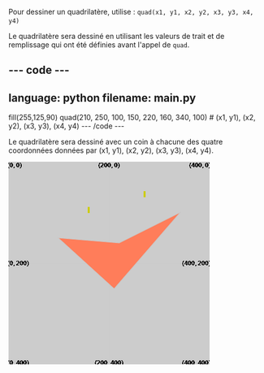 Pour dessiner un quadrilatère, utilise : `quad(x1, y1, x2, y2, x3, y3, x4, y4)`

Le quadrilatère sera dessiné en utilisant les valeurs de trait et de remplissage qui ont été définies avant l'appel de `quad`.

--- code ---
---
language: python
filename: main.py
---
  fill(255,125,90) quad(210, 250, 100, 150, 220, 160, 340, 100) # (x1, y1), (x2, y2), (x3, y3), (x4, y4) --- /code ---

Le quadrilatère sera dessiné avec un coin à chacune des quatre coordonnées données par (x1, y1), (x2, y2), (x3, y3), (x4, y4).

![The output area showing a quad with corners at the coordinates from the code.](images/example.png)

